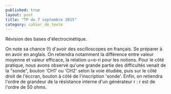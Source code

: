 ```yaml
---
published: true
layout: post
title: "TP du 7 septembre 2015"
category: cahier_de_texte
--- 
```

Révision des bases d'électrocinétique.

On note sa chance (!) d'avoir des oscilloscopes en français. Se préparer à en avoir en anglais.
On retiendra notamment la différence entre valeur moyenne et valeur efficace, la relation u=e-ri pour les notions. Pour le côté pratique, nous avons observé qu'une grande partie des difficultés venait de la "sonde", bouton 'CH1' ou 'CH2' selon la voie étudiée, puis sur le côté droit de l'éccran, bouton à côté de l'inscription 'sonde'. Enfin, on retiendra l'ordre de grandeur de la résistance interne d'un générateur r : r est de l'ordre de 50 ohms.

